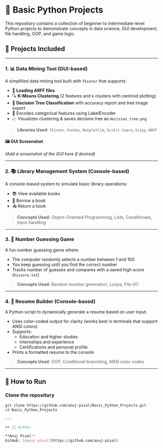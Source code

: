 # 🐍 Basic Python Projects

This repository contains a collection of beginner to intermediate-level Python projects to demonstrate concepts in data science, GUI development, file handling, OOP, and game logic.

## 📂 Projects Included

---

### 1. 📊 Data Mining Tool (GUI-based)

A simplified data mining tool built with `Tkinter` that supports:

- 📁 **Loading ARFF files**  
- 🔍 **K-Means Clustering** (2 features and `k` clusters with centroid plotting)  
- 🌳 **Decision Tree Classification** with accuracy report and tree image export  
- 🧠 Encodes categorical features using LabelEncoder  
- 📈 Visualizes clustering & saves decision tree as `decision_tree.png`

> **Libraries Used**: `Tkinter`, `Pandas`, `Matplotlib`, `Scikit-learn`, `Scipy`, `ARFF`

#### 🖼️ GUI Screenshot
*(Add a screenshot of the GUI here if desired)*

---

### 2. 📚 Library Management System (Console-based)

A console-based system to simulate basic library operations:

- 📚 View available books  
- 📖 Borrow a book  
- 📥 Return a book  

> **Concepts Used**: Object-Oriented Programming, Lists, Conditionals, Input handling

---

### 3. 🎯 Number Guessing Game

A fun number guessing game where:

- The computer randomly selects a number between 1 and 100  
- You keep guessing until you find the correct number  
- Tracks number of guesses and compares with a saved high score (`hiscore.txt`)

> **Concepts Used**: Random number generation, Loops, File I/O

---

### 4. 🧾 Resume Builder (Console-based)

A Python script to dynamically generate a resume based on user input.

- Uses color-coded output for clarity (works best in terminals that support ANSI colors)
- Supports:
  - Education and higher studies
  - Internships and experience
  - Certifications and personal profile
- Prints a formatted resume to the console

> **Concepts Used**: OOP, Conditional branching, ANSI color codes

---

## 🚀 How to Run

### Clone the repository

```bash
git clone https://github.com/anuj-pisal/Basic_Python_Projects.git
cd Basic_Python_Projects

---

## 👨‍💻 Author

**Anuj Pisal**  
GitHub: [@anuj-pisal](https://github.com/anuj-pisal)


